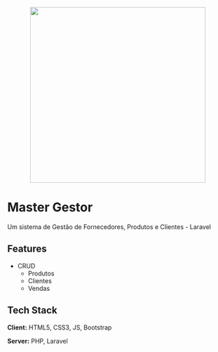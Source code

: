 <p align="center"><a href="https://laravel.com" target="_blank"><img src="https://raw.githubusercontent.com/laravel/art/master/logo-lockup/5%20SVG/2%20CMYK/1%20Full%20Color/laravel-logolockup-cmyk-red.svg" width="400"></a></p>


# Master Gestor

Um sistema de Gestão de Fornecedores, Produtos e Clientes - Laravel 

## Features

- CRUD
    - Produtos
    - Clientes
    - Vendas


## Tech Stack

**Client:** HTML5, CSS3, JS, Bootstrap

**Server:** PHP, Laravel


